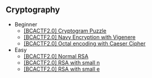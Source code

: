 ## Cryptography
- Beginner
  - [[BCACTF2.0] Cryptogram Puzzle](https://github.com/Rookie441/CTF/blob/main/Storage/Writeups/BCACTF2.0_Writeup.md#cryptogram-puzzle)
  - [[BCACTF2.0] Navy Encryption with Vigenere](https://github.com/Rookie441/CTF/blob/main/Storage/Writeups/BCACTF2.0_Writeup.md#sailing-thru-decryption)
  - [[BCACTF2.0] Octal encoding with Caeser Cipher](https://github.com/Rookie441/CTF/blob/main/Storage/Writeups/BCACTF2.0_Writeup.md#cipher-mishap)
- Easy
  - [[BCACTF2.0] Normal RSA](https://github.com/Rookie441/CTF/blob/main/Storage/Writeups/BCACTF2.0_Writeup.md#easy-rsa)
  - [[BCACTF2.0] RSA with small n](https://github.com/Rookie441/CTF/blob/main/Storage/Writeups/BCACTF2.0_Writeup.md#slightly-harder-rsa)
  - [[BCACTF2.0] RSA with small e](https://github.com/Rookie441/CTF/blob/main/Storage/Writeups/BCACTF2.0_Writeup.md#little-e)
